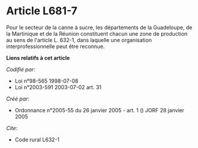 # Article L681-7

Pour le secteur de la canne à sucre, les départements de la Guadeloupe, de la Martinique et de la Réunion constituent chacun
une zone de production au sens de l'article L. 632-1, dans laquelle une organisation interprofessionnelle peut être reconnue.

**Liens relatifs à cet article**

_Codifié par_:

  - Loi n°98-565 1998-07-08
  - Loi n°2003-591 2003-07-02 art. 31

_Créé par_:

  - Ordonnance n°2005-55 du 26 janvier 2005 - art. 1 () JORF 28 janvier 2005

_Cite_:

  - Code rural L632-1
